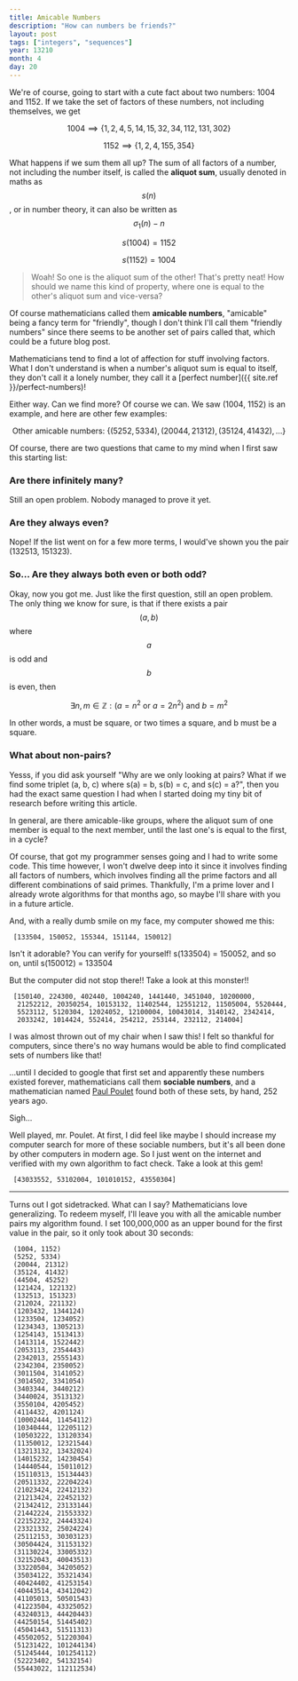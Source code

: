 ```yaml
---
title: Amicable Numbers
description: "How can numbers be friends?"
layout: post
tags: ["integers", "sequences"]
year: 13210
month: 4
day: 20
---
```


We're of course, going to start with a cute fact about two numbers: 1004 and 1152. If we take the
set of factors of these numbers, not including themselves, we get

$$1004 \implies \{1, 2, 4, 5, 14, 15, 32, 34, 112, 131, 302\}$$

$$1152 \implies \{1, 2, 4, 155, 354\}$$

What happens if we sum them all up? The sum of all factors of a number, not including the number
itself, is called the **aliquot sum**, usually denoted in maths as $$s(n)$$, or in number theory,
it can also be written as $$\sigma_1(n) - n$$

$$s(1004) = 1152$$

$$s(1152) = 1004$$

> Woah! So one is the aliquot sum of the other! That's pretty neat! How should we name this kind of
> property, where one is equal to the other's aliquot sum and vice-versa?

Of course mathematicians called them **amicable numbers**, "amicable" being a fancy term for "friendly",
though I don't think I'll call them "friendly numbers" since there seems to be another set of pairs
called that, which could be a future blog post.

Mathematicians tend to find a lot of affection for stuff involving factors. What I don't understand
is when a number's aliquot sum is equal to itself, they don't call it a lonely number, they call it
a [perfect number]({{ site.ref }}/perfect-numbers)!

Either way. Can we find more? Of course we can. We saw (1004, 1152) is an example, and here are other
few examples:

$$\text{Other amicable numbers: } \{(5252, 5334), (20044, 21312), (35124, 41432), \dots\}$$

Of course, there are two questions that came to my mind when I first saw this starting list:

### Are there infinitely many?

Still an open problem. Nobody managed to prove it yet.

### Are they always even?

Nope! If the list went on for a few more terms, I would've shown you the pair (132513, 151323).

### So... Are they always both even or both odd?

Okay, now you got me. Just like the first question, still an open problem. The only thing we know
for sure, is that if there exists a pair $$(a, b)$$ where $$a$$ is odd and $$b$$ is even, then

$$\exists n,m \in \mathbb{Z} : (a = n^2 \text { or } a = 2n^2) \text { and } b = m^2$$

In other words, a must be square, or two times a square, and b must be a square.

### What about non-pairs?

Yesss, if you did ask yourself "Why are we only looking at pairs? What if we find some triplet 
(a, b, c) where s(a) = b, s(b) = c, and s(c) = a?", then you had the exact same question I had
when I started doing my tiny bit of research before writing this article.

In general, are there amicable-like groups, where the aliquot sum of one member is equal to the
next member, until the last one's is equal to the first, in a cycle?

Of course, that got my programmer senses going and I had to write some code. This time however, I
won't dwelve deep into it since it involves finding all factors of numbers, which involves finding
all the prime factors and all different combinations of said primes. Thankfully, I'm a prime lover
and I already wrote algorithms for that months ago, so maybe I'll share with you in a future
article.

And, with a really dumb smile on my face, my computer showed me this:

```
 [133504, 150052, 155344, 151144, 150012]
```

Isn't it adorable? You can verify for yourself! s(133504) = 150052, and so on, until s(150012) = 133504

But the computer did not stop there!! Take a look at this monster!!

```
 [150140, 224300, 402440, 1004240, 1441440, 3451040, 10200000,
  21252212, 20350254, 10153132, 11402544, 12551212, 11505004, 5520444,
  5523112, 5120304, 12024052, 12100004, 10043014, 3140142, 2342414,
  2033242, 1014424, 552414, 254212, 253144, 232112, 214004]
```

I was almost thrown out of my chair when I saw this! I felt so thankful for computers, since there's
no way humans would be able to find complicated sets of numbers like that!

...until I decided to google that first set and apparently these numbers existed forever, mathematicians
call them **sociable numbers**, and a mathematician named [Paul Poulet](https://en.wikipedia.org/wiki/Paul_Poulet)
found both of these sets, by hand, 252 years ago.

Sigh...

Well played, mr. Poulet. At first, I did feel like maybe I should increase my computer search for
more of these sociable numbers, but it's all been done by other computers in modern age. So I just went on the
internet and verified with my own algorithm to fact check. Take a look at this gem!

```
 [43033552, 53102004, 101010152, 43550304]
```

<hr>

Turns out I got sidetracked. What can I say? Mathematicians love generalizing. To redeem myself,
I'll leave you with all the amicable number pairs my algorithm found. I set 100,000,000 as an upper
bound for the first value in the pair, so it only took about 30 seconds:

```
 (1004, 1152)
 (5252, 5334)
 (20044, 21312)
 (35124, 41432)
 (44504, 45252)
 (121424, 122132)
 (132513, 151323)
 (212024, 221132)
 (1203432, 1344124)
 (1233504, 1234052)
 (1234343, 1305213)
 (1254143, 1513413)
 (1413114, 1522442)
 (2053113, 2354443)
 (2342013, 2555143)
 (2342304, 2350052)
 (3011504, 3141052)
 (3014502, 3341054)
 (3403344, 3440212)
 (3440024, 3513132)
 (3550104, 4205452)
 (4114432, 4201124)
 (10002444, 11454112)
 (10340444, 12205112)
 (10503222, 13120334)
 (11350012, 12321544)
 (13213132, 13432024)
 (14015232, 14230454)
 (14440544, 15011012)
 (15110313, 15134443)
 (20511332, 22204224)
 (21023424, 22412132)
 (21213424, 22452132)
 (21342412, 23133144)
 (21442224, 21553332)
 (22152232, 24443324)
 (23321332, 25024224)
 (25112153, 30303123)
 (30504424, 31153132)
 (31130224, 33005332)
 (32152043, 40043513)
 (33220504, 34205052)
 (35034122, 35321434)
 (40424402, 41253154)
 (40443514, 43412042)
 (41105013, 50501543)
 (41223504, 43325052)
 (43240313, 44420443)
 (44250154, 51445402)
 (45041443, 51511313)
 (45502052, 51220304)
 (51231422, 101244134)
 (51245444, 101254112)
 (52223402, 54132154)
 (55443022, 112112534)
```